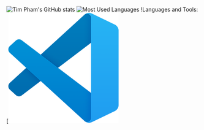 ![Tim Pham's GitHub stats](https://github-readme-stats.vercel.app/api?username=timphamvn33&show_icons=true&theme=algolia)
![Most Used Languages](https://github-readme-stats.vercel.app/api/top-langs?username=timphamvn33&layout=compact)
!Languages and Tools:
[![Website](https://raw.githubusercontent.com/github/explore/80688e429a7d4ef2fca1e82350fe8e3517d3494d/topics/visual-studio-code/visual-studio-code.png)
